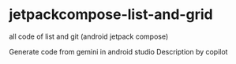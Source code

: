 # jetpackcompose-list-and-grid
all code of list and git (android jetpack compose)

Generate code from gemini in android studio
Description by copilot
